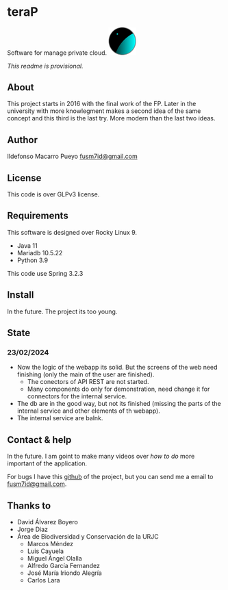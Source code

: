 # teraP

Software for manage private cloud.
<img src="images/logo.png" alt="teraP logo" style="width:64px;"/>


*This readme is provisional.*

## About

This project starts in 2016 with the final work of the FP. Later in the university with more knowlegment makes a second idea of the same concept and this third is the last try. More modern than the last two ideas.

## Author

Ildefonso Macarro Pueyo <fusm7id@gmail.com>

## License

This code is over GLPv3 license.

## Requirements

This software is designed over Rocky Linux 9.

- Java 11
- Mariadb 10.5.22
- Python 3.9

This code use Spring 3.2.3

## Install

In the future. The project its too young.

## State

### 23/02/2024
- Now the logic of the webapp its solid. But the screens of the web need finishing (only the main of the user are finished).
    - The conectors of API REST are not started.
    - Many components do only for demonstration, need change it for connectors for the internal service.
- The db are in the good way, but not its finished (missing the parts of the internal service and other elements of th webapp).
- The internal service are balnk.

## Contact & help

In the future. I am goint to make many videos over *how to do* more important of the application.

For bugs I have this [github](https://github.com/Nyajam/teraP) of the project, but you can send me a email to <fusm7id@gmail.com>.

## Thanks to

- David Álvarez Boyero
- Jorge Diaz
- Área de Biodiversidad y Conservación de la URJC
    - Marcos Méndez
    - Luis Cayuela
    - Miguel Ángel Olalla
    - Alfredo García Fernandez
    - José María Iriondo Alegría
    - Carlos Lara